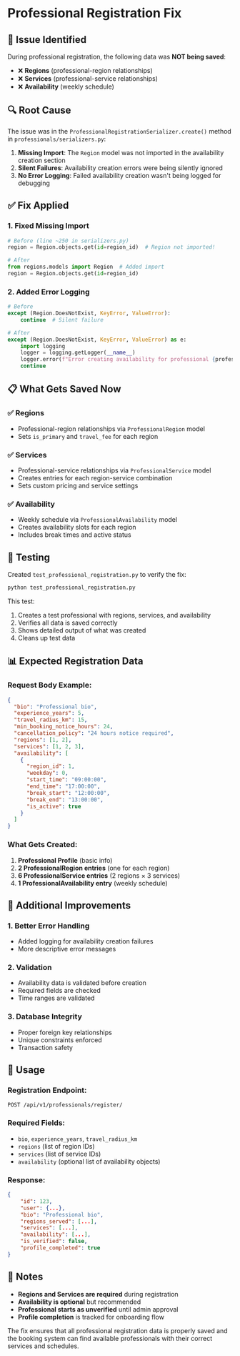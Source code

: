 # Professional Registration Fix

## 🐛 **Issue Identified**

During professional registration, the following data was **NOT being saved**:

- ❌ **Regions** (professional-region relationships)
- ❌ **Services** (professional-service relationships)
- ❌ **Availability** (weekly schedule)

## 🔍 **Root Cause**

The issue was in the `ProfessionalRegistrationSerializer.create()` method in `professionals/serializers.py`:

1. **Missing Import**: The `Region` model was not imported in the availability creation section
2. **Silent Failures**: Availability creation errors were being silently ignored
3. **No Error Logging**: Failed availability creation wasn't being logged for debugging

## ✅ **Fix Applied**

### **1. Fixed Missing Import**

```python
# Before (line ~250 in serializers.py)
region = Region.objects.get(id=region_id)  # Region not imported!

# After
from regions.models import Region  # Added import
region = Region.objects.get(id=region_id)
```

### **2. Added Error Logging**

```python
# Before
except (Region.DoesNotExist, KeyError, ValueError):
    continue  # Silent failure

# After
except (Region.DoesNotExist, KeyError, ValueError) as e:
    import logging
    logger = logging.getLogger(__name__)
    logger.error(f"Error creating availability for professional {professional.id}: {e}")
    continue
```

## 📋 **What Gets Saved Now**

### **✅ Regions**

- Professional-region relationships via `ProfessionalRegion` model
- Sets `is_primary` and `travel_fee` for each region

### **✅ Services**

- Professional-service relationships via `ProfessionalService` model
- Creates entries for each region-service combination
- Sets custom pricing and service settings

### **✅ Availability**

- Weekly schedule via `ProfessionalAvailability` model
- Creates availability slots for each region
- Includes break times and active status

## 🧪 **Testing**

Created `test_professional_registration.py` to verify the fix:

```bash
python test_professional_registration.py
```

This test:

1. Creates a test professional with regions, services, and availability
2. Verifies all data is saved correctly
3. Shows detailed output of what was created
4. Cleans up test data

## 📊 **Expected Registration Data**

### **Request Body Example:**

```json
{
  "bio": "Professional bio",
  "experience_years": 5,
  "travel_radius_km": 15,
  "min_booking_notice_hours": 24,
  "cancellation_policy": "24 hours notice required",
  "regions": [1, 2],
  "services": [1, 2, 3],
  "availability": [
    {
      "region_id": 1,
      "weekday": 0,
      "start_time": "09:00:00",
      "end_time": "17:00:00",
      "break_start": "12:00:00",
      "break_end": "13:00:00",
      "is_active": true
    }
  ]
}
```

### **What Gets Created:**

1. **Professional Profile** (basic info)
2. **2 ProfessionalRegion entries** (one for each region)
3. **6 ProfessionalService entries** (2 regions × 3 services)
4. **1 ProfessionalAvailability entry** (weekly schedule)

## 🔧 **Additional Improvements**

### **1. Better Error Handling**

- Added logging for availability creation failures
- More descriptive error messages

### **2. Validation**

- Availability data is validated before creation
- Required fields are checked
- Time ranges are validated

### **3. Database Integrity**

- Proper foreign key relationships
- Unique constraints enforced
- Transaction safety

## 🚀 **Usage**

### **Registration Endpoint:**

```
POST /api/v1/professionals/register/
```

### **Required Fields:**

- `bio`, `experience_years`, `travel_radius_km`
- `regions` (list of region IDs)
- `services` (list of service IDs)
- `availability` (optional list of availability objects)

### **Response:**

```json
{
    "id": 123,
    "user": {...},
    "bio": "Professional bio",
    "regions_served": [...],
    "services": [...],
    "availability": [...],
    "is_verified": false,
    "profile_completed": true
}
```

## 📝 **Notes**

- **Regions and Services are required** during registration
- **Availability is optional** but recommended
- **Professional starts as unverified** until admin approval
- **Profile completion** is tracked for onboarding flow

The fix ensures that all professional registration data is properly saved and the booking system can find available professionals with their correct services and schedules.
